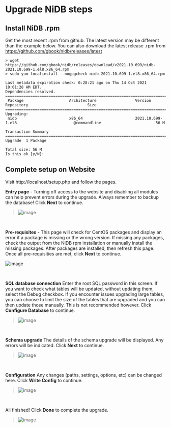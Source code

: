 # Upgrade NiDB steps

## Install NiDB .rpm

Get the most recent .rpm from github. The latest version may be different than the example below. You can also download the latest release .rpm from https://github.com/gbook/nidb/releases/latest

    > wget https://github.com/gbook/nidb/releases/download/v2021.10.699/nidb-2021.10.699-1.el8.x86_64.rpm
    > sudo yum localinstall --nogpgcheck nidb-2021.10.699-1.el8.x86_64.rpm

    Last metadata expiration check: 0:28:21 ago on Thu 14 Oct 2021 10:01:28 AM EDT.
    Dependencies resolved.
    ============================================================================================================================================
     Package                    Architecture                 Version                                   Repository                          Size
    ============================================================================================================================================
    Upgrading:
     nidb                       x86_64                       2021.10.699-1.el8                         @commandline                        56 M

    Transaction Summary
    ============================================================================================================================================
    Upgrade  1 Package

    Total size: 56 M
    Is this ok [y/N]:


## Complete setup on Website

Visit http://localhost/setup.php and follow the pages.

**Entry page** - Turning off access to the website and disabling all modules can help prevent errors during the upgrade. Always remember to backup the database! Click **Next** to continue.
> ![image](https://user-images.githubusercontent.com/8302215/137331276-17cd180c-91ec-4220-9c5f-fc55888dfebb.png)

<br>

**Pre-requisites** - This page will check for CentOS packages and display an error if a package is missing or the wrong version. If missing any packages, check the output from the NiDB rpm installation or manually install the missing packages. After packages are installed, then refresh this page. Once all pre-requisities are met, click **Next** to continue.
<kbd>
    
![image](https://user-images.githubusercontent.com/8302215/137331530-3d1f31f3-8f96-480f-a5d7-42be7f382adc.png)
    
</kbd>

<br>

**SQL database connection** Enter the root SQL password in this screen. If you want to check what tables will be updated, without updating them, select the Debug checkbox. If you encounter issues upgrading large tables, you can choose to limit the size of the tables that are upgraded and you can then update those manually. This is not recommended however. Click **Configure Database** to continue.
> ![image](https://user-images.githubusercontent.com/8302215/137331692-45946205-1ace-4789-875b-55851b43f440.png)

<br>

**Schema upgrade** The details of the schema upgrade will be displayed. Any errors will be indicated. Click **Next** to continue.
> ![image](https://user-images.githubusercontent.com/8302215/137331838-e4ed780e-52b8-4872-b392-fc4eeed71ac4.png)

<br>

 **Configuration** Any changes (paths, settings, options, etc) can be changed here. Click **Write Config** to continue.
> ![image](https://user-images.githubusercontent.com/8302215/137332401-3d0588f7-3225-49bd-b04a-26fb205f99cc.png)

<br>

All finished! Click **Done** to complete the upgrade.
> ![image](https://user-images.githubusercontent.com/8302215/137332036-d85cc1e9-c669-4777-bb84-47cf0081be12.png)
